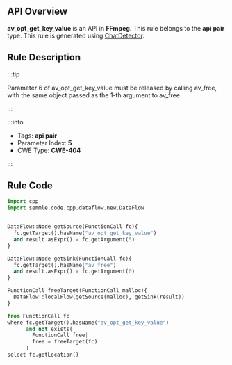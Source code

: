 ---
---


## API Overview
**av_opt_get_key_value** is an API in **FFmpeg**. This rule belongs to the **api pair** type. This rule is generated using [ChatDetector](../../tools/ChatDetector).
## Rule Description

:::tip

Parameter 6 of av_opt_get_key_value must be released by calling av_free, with the same object passed as the 1-th argument to av_free

:::

:::info

- Tags: **api pair**
- Parameter Index: **5**
- CWE Type: **CWE-404**

:::

## Rule Code
```python
import cpp
import semmle.code.cpp.dataflow.new.DataFlow


DataFlow::Node getSource(FunctionCall fc){
  fc.getTarget().hasName("av_opt_get_key_value")
  and result.asExpr() = fc.getArgument(5)
}

DataFlow::Node getSink(FunctionCall fc){
  fc.getTarget().hasName("av_free")
  and result.asExpr() = fc.getArgument(0)
}

FunctionCall freeTarget(FunctionCall malloc){
  DataFlow::localFlow(getSource(malloc), getSink(result))
}

from FunctionCall fc
where fc.getTarget().hasName("av_opt_get_key_value")
      and not exists(
        FunctionCall free| 
        free = freeTarget(fc)
      )
select fc.getLocation()
```